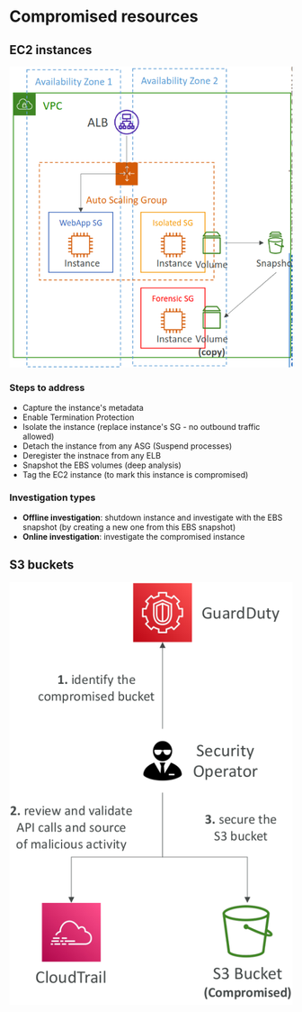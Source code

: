 # Compromised resources

## EC2 instances

<img src="./assets/compromised-ec2.png" />

### Steps to address

- Capture the instance's metadata
- Enable Termination Protection
- Isolate the instance (replace instance's SG - no outbound traffic allowed)
- Detach the instance from any ASG (Suspend processes)
- Deregister the instnace from any ELB
- Snapshot the EBS volumes (deep analysis)
- Tag the EC2 instance (to mark this instance is compromised)

### Investigation types

- **Offline investigation**: shutdown instance and investigate with the EBS snapshot (by creating a new one from this EBS snapshot)
- **Online investigation**: investigate the compromised instance

## S3 buckets

<img src="./assets/compromised-s3.png" />

